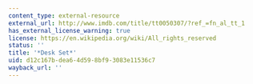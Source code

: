 ```yaml
---
content_type: external-resource
external_url: http://www.imdb.com/title/tt0050307/?ref_=fn_al_tt_1
has_external_license_warning: true
license: https://en.wikipedia.org/wiki/All_rights_reserved
status: ''
title: '*Desk Set*'
uid: d12c167b-dea6-4d59-8bf9-3083e11536c7
wayback_url: ''
---
```


